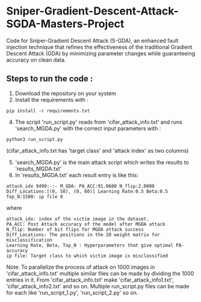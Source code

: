 # Sniper-Gradient-Descent-Attack-SGDA-Masters-Project
Code for Sniper-Gradient Descent Attack (S-GDA), an enhanced fault injection technique that refines the effectiveness of the traditional Gradient Descent Attack (GDA) by minimizing parameter changes while guaranteeing accuracy on clean data.

## Steps to run the code : 

1) Download the repository on your system
2) Install the requirements with :
 ```
pip install -r requirements.txt
```
4) The script 'run_script.py' reads from 'cifar_attack_info.txt' and runs 'search_MGDA.py' with the correct input parameters with :
```
python3 run_script.py
```   
(cifar_attack_info.txt has 'target class' and 'attack index' as two columns)

5) 'search_MGDA.py' is the main attack script which writes the results to 'results_MGDA.txt'
7) In 'results_MGDA.txt' each result entry is like this:
```   
attack_idx 9490:-:- M_GDA: PA_ACC:91.0600 N_flip:2.0000 Diff_Locations:[(0, 58), (0, 60)] Learning Rate:0.5 Beta:0.5 Top_N:1500: ip file 0
```
where
```
attack_idx: index of the victim image in the dataset. 
PA_ACC: Post Attack accuracy of the model after MGDA attack
N_flip: Number of bit flips for MGDA attack success
Diff_Locations: The positions in the 2D weight matrix for misclassification 
Learning Rate, Beta, Top_N : Hyperparameters that give optimal PA-accuracy
ip file: Target class to which victim image is misclassified 
```
Note: To parallelize the process of attack on 1000 images in 'cifar_attack_info.txt' multiple similar files can be made by dividing the 1000 entries in it. From 'cifar_attack_info.txt' make 'cifar_attack_info1.txt', 'cifar_attack_info2.txt' and so on. Multiple run_script.py files can be made for each like 'run_script_1.py', 'run_script_2.py' so on.
